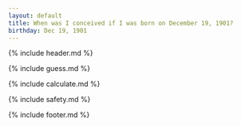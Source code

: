 ```yaml
---
layout: default
title: When was I conceived if I was born on December 19, 1901?
birthday: Dec 19, 1901
---
```


{% include header.md %}

{% include guess.md %}

{% include calculate.md %}

{% include safety.md %}

{% include footer.md %}



